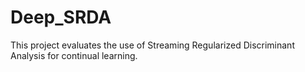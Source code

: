 # Deep_SRDA

This project evaluates the use of Streaming Regularized Discriminant Analysis for continual learning.
